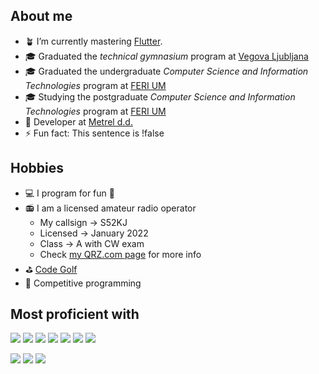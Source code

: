 ## About me
- :potted_plant: I’m currently mastering [Flutter](https://flutter.dev/).
- :mortar_board: Graduated the *technical gymnasium* program at [Vegova Ljubljana](https://www.vegova.si/)
- :mortar_board: Graduated the undergraduate *Computer Science and Information Technologies* program at [FERI UM](https://feri.um.si)
- :mortar_board: Studying the postgraduate *Computer Science and Information Technologies* program at [FERI UM](https://feri.um.si)
- :briefcase: Developer at [Metrel d.d.](https://www.metrel.si/)
- :zap: Fun fact: This sentence is !false

## Hobbies
- :computer: I program for fun :smiling_face_with_tear:
- :radio: I am a licensed amateur radio operator
  - My callsign &rarr; S52KJ
  - Licensed &rarr; January 2022
  - Class &rarr; A with CW exam
  - Check [my QRZ.com page](https://www.qrz.com/db/s52kj) for more info
- :golf: [Code Golf](https://code.golf/golfers/jakobkordez)
- :rabbit2: Competitive programming

## Most proficient with

<p>
  <img src="https://img.shields.io/badge/Flutter-02569B?style=for-the-badge&logo=flutter&logoColor=white" />
  <img src="https://img.shields.io/badge/Dart-0175C2?style=for-the-badge&logo=dart&logoColor=white" />
  <img src="https://img.shields.io/badge/Node.js-339933?style=for-the-badge&logo=nodedotjs&logoColor=white" />
  <img src="https://img.shields.io/badge/nestjs-E0234E?style=for-the-badge&logo=nestjs&logoColor=white" />
  <img src="https://img.shields.io/badge/python-3670A0?style=for-the-badge&logo=python&logoColor=ffdd54" />
  <img src="https://img.shields.io/badge/.NET-5C2D91?style=for-the-badge&logo=.net&logoColor=white" />
  <img src="https://img.shields.io/badge/c++-%2300599C.svg?style=for-the-badge&logo=c%2B%2B&logoColor=white" />
</p>

<p>
  <img src="https://img.shields.io/badge/Docker-2CA5E0?style=for-the-badge&logo=docker&logoColor=white" />
  <img src="https://img.shields.io/badge/Git-F05032?style=for-the-badge&logo=git&logoColor=white" />
  <img src="https://img.shields.io/badge/Visual_Studio_Code-0078D4?style=for-the-badge&logo=visual%20studio%20code&logoColor=white" />
</p>
